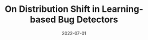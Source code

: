 ---
layout: post
title: "On Distribution Shift in Learning-based Bug Detectors"
date: 2022-07-01
categories: research
authors: "<u>Jingxuan He</u>, Luca Beurer-Kellner, Martin Vechev"
venue: "International Conference on Machine Learning (ICML)"
paper: https://arxiv.org/pdf/2204.10049.pdf
code: https://github.com/eth-sri/learning-real-bug-detector
---